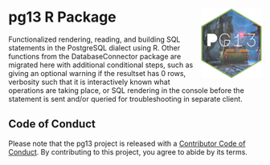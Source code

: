 # pg13 R Package <img src="man/figures/logo.png" align="right" alt="" width="120" />  

Functionalized rendering, reading, and building SQL statements in the
PostgreSQL dialect using R. Other functions from the DatabaseConnector package are 
migrated here with additional conditional steps, such as giving an optional warning 
if the resultset has 0 rows, verbosity such that it is interactively known what 
operations are taking place, or SQL rendering in the console before the statement is 
sent and/or queried for troubleshooting in separate client.  

## Code of Conduct
  
  Please note that the pg13 project is released with a [Contributor Code of Conduct](https://contributor-covenant.org/version/2/0/CODE_OF_CONDUCT.html). By 
  contributing to this project, you agree to abide by its terms.
